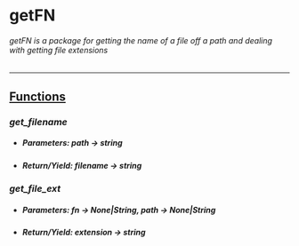 # getFN
###### *getFN is a package for getting the name of a file off a path and dealing with getting file extensions*

---

## <ins>__Functions__</ins>
### ***get\_filename***
* ##### Parameters: path -> string
* ##### Return/Yield: filename -> string

### ***get\_file\_ext***
* ##### Parameters: fn -> None|String, path -> None|String
* ##### Return/Yield: extension -> string